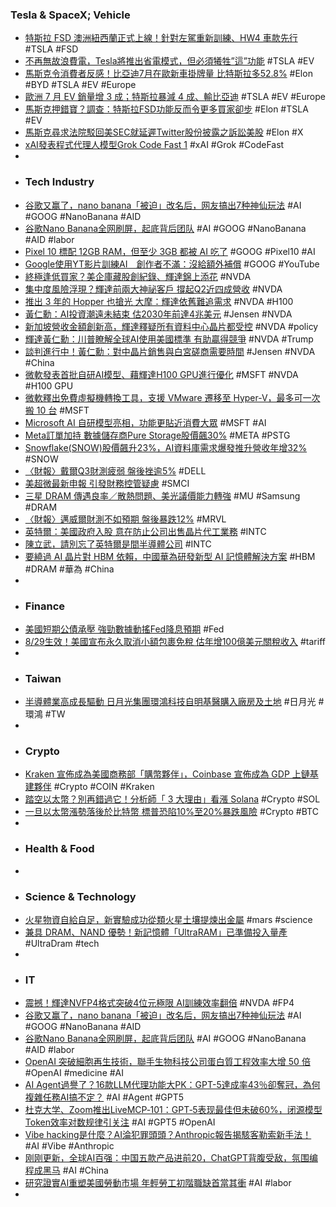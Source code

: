 ### Tesla & SpaceX; Vehicle
- [特斯拉 FSD 澳洲紐西蘭正式上線！針對左駕重新訓練、HW4 車款先行](https://today.line.me/tw/v3/article/RBV9qjZ) #TSLA #FSD
- [不再無故浪費電，Tesla將推出省電模式，但必須犧牲”這”功能](https://autos.yahoo.com.tw/news/不再無故浪費電-tesla將推出省電模式-但必須犧牲-這-功能-124530863.html?guccounter=1) #TSLA #EV
- [馬斯克令消費者反感！比亞迪7月在歐新車掛牌量 比特斯拉多52.8%](https://news.cnyes.com/news/id/6130552) #Elon #BYD #TSLA #EV #Europe
- [歐洲 7 月 EV 銷量增 3 成；特斯拉暴減 4 成、輸比亞迪](https://technews.tw/2025/08/29/europes-july-car-sales-rise-most-since-april-2024-byd-ahead-of-tesla/) #TSLA #EV #Europe
- [馬斯克押錯寶？調查：特斯拉FSD功能反而令更多買家卻步](https://news.cnyes.com/news/id/6132086) #Elon #TSLA #EV
- [馬斯克尋求法院駁回美SEC就延遲Twitter股份披露之訴訟美股](https://www.aastocks.com/tc/usq/news/comment.aspx?source=AAFN&id=NOW.1466252) #Elon #X
- [xAI發表程式代理人模型Grok Code Fast 1](https://www.ithome.com.tw/news/170909) #xAI #Grok #CodeFast
-
- ### Tech Industry
- [谷歌又赢了，nano banana「被迫」改名后，网友搞出7种神仙玩法](https://www.jiqizhixin.com/articles/2025-08-28-17) #AI #GOOG #NanoBanana #AID
- [谷歌Nano Banana全网刷屏，起底背后团队](https://www.jiqizhixin.com/articles/2025-08-29-5) #AI #GOOG #NanoBanana #AID #labor
- [Pixel 10 標配 12GB RAM，但至少 3GB 都被 AI 吃了](https://technews.tw/2025/08/29/pixel-10-ram/) #GOOG #Pixel10 #AI
- [Google使用YT影片訓練AI　創作者不滿：沒給額外補償](https://www.ettoday.net/news/20250829/3024214.htm) #GOOG #YouTube
- [終極逢低買家？美企庫藏股創紀錄、輝達錦上添花](https://finance.technews.tw/2025/08/28/us-companies-treasury-holdings-hit-record-highs/) #NVDA
- [集中度風險浮現？輝達前兩大神祕客戶 撐起Q2近四成營收](https://news.cnyes.com/news/id/6131313) #NVDA
- [推出 3 年的 Hopper 也搶光 大摩：輝達依舊難追需求](https://finance.technews.tw/2025/08/29/nvidia-is-benefiting-from-clear-growth-acceleration-in-ai-even-with-china-uncertainties/) #NVDA #H100
- [黃仁勳：AI投資潮遠未結束 估2030年前達4兆美元](https://news.cnyes.com/news/id/6130961) #Jensen #NVDA
- [新加坡營收金額創新高，輝達釋疑所有資料中心晶片都受控](https://technews.tw/2025/08/29/nvidia-singapores-revenue-hits-new-high/) #NVDA #policy
- [輝達黃仁勳：川普瞭解全球AI使用美國標準 有助贏得競爭](https://tw.news.yahoo.com/輝達黃仁勳：川普瞭解全球ai使用美國標準-有助贏得競爭-004107702.html) #NVDA #Trump
- [談判進行中！黃仁勳：對中晶片銷售與白宮磋商需要時間](https://news.cnyes.com/news/id/6131309) #Jensen #NVDA #China
- [微軟發表首批自研AI模型、藉輝達H100 GPU進行優化](https://tw.stock.yahoo.com/news/微軟發表首批自研ai模型-藉輝達h100-gpu進行優化-031700433.html) #MSFT #NVDA #H100 GPU
- [微軟釋出免費虛擬機轉換工具，支援 VMware 遷移至 Hyper-V，最多可一次搬 10 台](https://www.techbang.com/posts/125123-microsoft-free-vmware-to-hyper-v-migration-tool) #MSFT
- [Microsoft AI 自研模型亮相，功能更貼近消費大眾](https://technews.tw/2025/08/29/microsoft-ai-introducing-mai-voice-1-and-mai-1-preview/) #MSFT #AI
- [Meta訂單加持 數據儲存商Pure Storage股價飆30%](https://www.moneydj.com/kmdj/news/newsviewer.aspx?a=82638691-2469-4e9c-8e2a-10a84c1d1c35) #META #PSTG
- [Snowflake(SNOW)股價飆升23%，AI資料庫需求爆發推升營收年增32%](https://uanalyze.com.tw/articles/1386130392) #SNOW
- [〈財報〉戴爾Q3財測疲弱 盤後挫逾5%](https://news.cnyes.com/news/id/6131315) #DELL
- [美超微最新申報 引發財務控管疑慮](https://news.cnyes.com/news/id/6131390) #SMCI
- [三星 DRAM 傳遇良率／散熱問題、美光議價能力轉強](https://technews.tw/2025/08/29/why-micron-stock-is-rallying-today/) #MU #Samsung #DRAM
- [〈財報〉邁威爾財測不如預期 盤後暴跌12%](https://news.cnyes.com/news/id/6131329) #MRVL
- [英特爾：美國政府入股 意在防止公司出售晶片代工業務](https://news.cnyes.com/news/id/6131375) #INTC
- [陳立武，請別忘了英特爾是間半導體公司](https://finance.technews.tw/2025/08/29/dont-forget-that-intel-is-a-semiconductor-company/) #INTC
- [要繞過 AI 晶片對 HBM 依賴，中國華為研發新型 AI 記憶體解決方案](https://technews.tw/2025/08/29/chinas-huawei-develops-new-ai-memory-solution/) #HBM #DRAM #華為 #China
-
- ### Finance
- [美國短期公債承壓 強勁數據動搖Fed降息預期](https://news.cnyes.com/news/id/6131144) #Fed
- [8/29生效！美國宣布永久取消小額包裹免稅 估年增100億美元關稅收入](https://news.cnyes.com/news/id/6131316) #tariff
-
- ### Taiwan
- [半導體業高成長驅動 日月光集團環鴻科技自明基醫購入廠房及土地](https://news.cnyes.com/news/id/6132177) #日月光 #環鴻 #TW
-
- ### Crypto
- [Kraken 宣佈成為美國商務部「購幣夥伴」，Coinbase 宣佈成為 GDP 上鏈基建夥伴](https://abmedia.io/kraken-coinbase-commercegov-partners) #Crypto #COIN #Kraken
- [踏空以太幣？別再錯過它！分析師「 3 大理由」看漲 Solana](https://blockcast.it/2025/08/28/if-you-missed-eth-0-sol-is-the-next-big-bet-analyst-explains-his-bullishness/) #Crypto #SOL
- [一旦以太幣漲勢落後於比特幣 標普恐陷10%至20%暴跌風險](https://news.cnyes.com/news/id/6131323) #Crypto #BTC
-
- ### Health & Food
-
- ### Science & Technology
- [火星物資自給自足，新實驗成功從類火星土壤提煉出金屬](https://technews.tw/2025/08/28/martian-dirt-regolith-mars/) #mars #science
- [兼具 DRAM、NAND 優勢！新記憶體「UltraRAM」已準備投入量產](https://technews.tw/2025/08/28/quinas-technology-iqe-ultraram/) #UltraDram #tech
-
- ### IT
- [震撼！輝達NVFP4格式突破4位元極限 AI訓練效率翻倍](https://news.cnyes.com/news/id/6129950) #NVDA #FP4
- [谷歌又赢了，nano banana「被迫」改名后，网友搞出7种神仙玩法](https://www.jiqizhixin.com/articles/2025-08-28-17) #AI #GOOG #NanoBanana #AID
- [谷歌Nano Banana全网刷屏，起底背后团队](https://www.jiqizhixin.com/articles/2025-08-29-5) #AI #GOOG #NanoBanana #AID #labor
- [OpenAI 突破細胞再生技術，聯手生物科技公司蛋白質工程效率大增 50 倍](https://technews.tw/2025/08/29/openai-breaks-new-ground-in-cell-regeneration-technology/) #OpenAI #medicine #AI
- [AI Agent過譽了？16款LLM代理功能大PK：GPT-5達成率43％卻奪冠，為何複雜任務AI搞不定？](https://www.bnext.com.tw/article/84318/MCP-Universe-AI-Agent-Test) #AI #Agent #GPT5
- [杜克大学、Zoom推出LiveMCP‑101：GPT‑5表现最佳但未破60%，闭源模型Token效率对数规律引关注](https://www.jiqizhixin.com/articles/2025-08-28-16) #AI #GPT5 #OpenAI
- [Vibe hacking是什麼？AI淪犯罪頭頭？Anthropic報告揭駭客勒索新手法！](https://www.bnext.com.tw/article/84314/anthropic-vibe-hacking) #AI #Vibe #Anthropic
- [刚刚更新，全球AI百强：中国五款产品进前20，ChatGPT背腹受敌，氛围编程成黑马](https://www.jiqizhixin.com/articles/2025-08-28-12) #AI #China
- [研究證實AI重塑美國勞動市場 年輕勞工初階職缺首當其衝](https://tw.stock.yahoo.com/news/研究證實ai重塑美國勞動市場-年輕勞工初階職缺首當其衝-055353052.html) #AI #labor
-